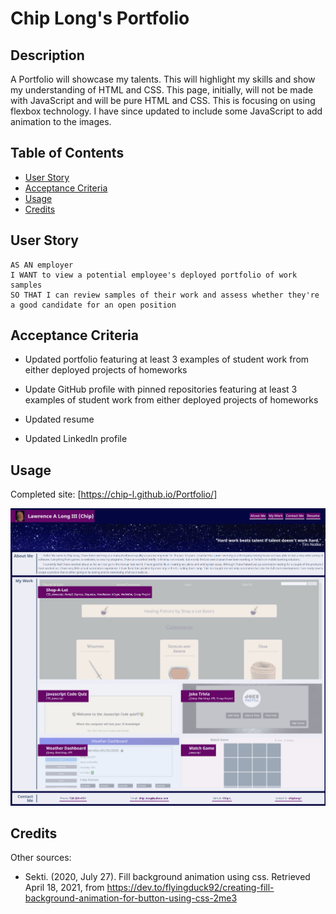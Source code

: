 # Chip Long's Portfolio

## Description

A Portfolio will showcase my talents. This will highlight my skills and show my understanding of HTML and CSS. This page, initially, will not be made with JavaScript and will be pure HTML and CSS. This is focusing on using flexbox technology. I have since updated to include some JavaScript to add animation to the images.

## Table of Contents

- [User Story](#user-story)
- [Acceptance Criteria](#acceptance-criteria)
- [Usage](#usage)
- [Credits](#credits)

## User Story

```
AS AN employer
I WANT to view a potential employee's deployed portfolio of work samples
SO THAT I can review samples of their work and assess whether they're a good candidate for an open position
```

## Acceptance Criteria

- Updated portfolio featuring at least 3 examples of student work from either deployed projects of homeworks

- Update GitHub profile with pinned repositories featuring at least 3 examples of student work from either deployed projects of homeworks

- Updated resume

- Updated LinkedIn profile

## Usage

Completed site: [https://chip-l.github.io/Portfolio/]

![Working Page](./assets/misc/PortfolioCompleted-3.jpg)

## Credits

Other sources:

- Sekti. (2020, July 27). Fill background animation using css. Retrieved April 18, 2021, from https://dev.to/flyingduck92/creating-fill-background-animation-for-button-using-css-2me3
